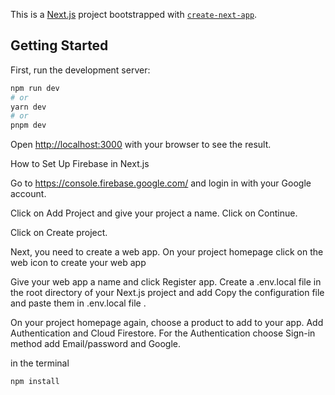 This is a [Next.js](https://nextjs.org/) project bootstrapped with [`create-next-app`](https://github.com/vercel/next.js/tree/canary/packages/create-next-app).

## Getting Started

First, run the development server:

```bash
npm run dev
# or
yarn dev
# or
pnpm dev
```

Open [http://localhost:3000](http://localhost:3000) with your browser to see the result.


How to Set Up Firebase in Next.js

Go to https://console.firebase.google.com/ and login in with your Google account.

Click on Add Project and give your project a name. Click on Continue.

Click on Create project.

Next, you need to create a web app. On your project homepage click on the web icon to create your web app

Give your web app a name and click Register app.
Create a .env.local file in the root directory of your Next.js project and add Copy the configuration file and paste them in .env.local file .

On your project homepage again, choose a product to add to your app. Add Authentication and Cloud Firestore.
For the Authentication choose Sign-in method add Email/password and Google.

in the terminal 

```bash
npm install
```
